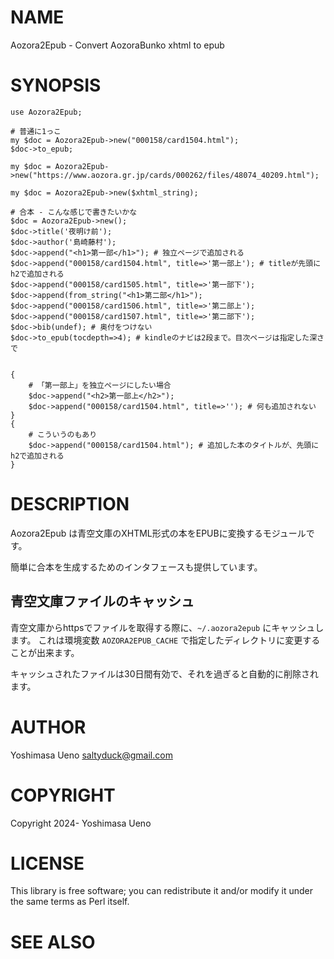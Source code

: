 # NAME

Aozora2Epub - Convert AozoraBunko xhtml to epub

# SYNOPSIS

    use Aozora2Epub;

    # 普通に1っこ
    my $doc = Aozora2Epub->new("000158/card1504.html");
    $doc->to_epub;

    my $doc = Aozora2Epub->new("https://www.aozora.gr.jp/cards/000262/files/48074_40209.html");

    my $doc = Aozora2Epub->new($xhtml_string);

    # 合本 - こんな感じで書きたいかな
    $doc = Aozora2Epub->new();
    $doc->title('夜明け前');
    $doc->author('島崎藤村');
    $doc->append("<h1>第一部</h1>"); # 独立ページで追加される
    $doc->append("000158/card1504.html", title=>'第一部上'); # titleが先頭にh2で追加される
    $doc->append("000158/card1505.html", title=>'第一部下');
    $doc->append(from_string("<h1>第二部</h1>");
    $doc->append("000158/card1506.html", title=>'第二部上');
    $doc->append("000158/card1507.html", title=>'第二部下');
    $doc->bib(undef); # 奥付をつけない
    $doc->to_epub(tocdepth=>4); # kindleのナビは2段まで。目次ページは指定した深さで


    {
        # 「第一部上」を独立ページにしたい場合
        $doc->append("<h2>第一部上</h2>");
        $doc->append("000158/card1504.html", title=>''); # 何も追加されない
    }
    {
        # こういうのもあり
        $doc->append("000158/card1504.html"); # 追加した本のタイトルが、先頭にh2で追加される
    }

# DESCRIPTION

Aozora2Epub は青空文庫のXHTML形式の本をEPUBに変換するモジュールです。

簡単に合本を生成するためのインタフェースも提供しています。

## 青空文庫ファイルのキャッシュ

青空文庫からhttpsでファイルを取得する際に、`~/.aozora2epub` にキャッシュします。
これは環境変数 `AOZORA2EPUB_CACHE` で指定したディレクトリに変更することが出来ます。

キャッシュされたファイルは30日間有効で、それを過ぎると自動的に削除されます。

# AUTHOR

Yoshimasa Ueno <saltyduck@gmail.com>

# COPYRIGHT

Copyright 2024- Yoshimasa Ueno

# LICENSE

This library is free software; you can redistribute it and/or modify
it under the same terms as Perl itself.

# SEE ALSO

